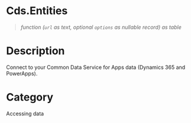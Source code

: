 # Cds.Entities

> _function (<code>url</code> as text, optional <code>options</code> as nullable record) as table_

# Description 
Connect to your Common Data Service for Apps data (Dynamics 365 and PowerApps).
# Category 
Accessing data

